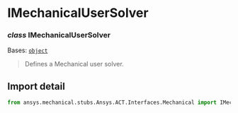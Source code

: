 <a id="imechanicalusersolver"></a>

# IMechanicalUserSolver

<a id="IMechanicalUserSolver"></a>

### *class* IMechanicalUserSolver

Bases: [`object`](https://docs.python.org/3/library/functions.html#object)

> Defines a Mechanical user solver.

> <!-- !! processed by numpydoc !! -->

<a id="import-detail"></a>

## Import detail

```python
from ansys.mechanical.stubs.Ansys.ACT.Interfaces.Mechanical import IMechanicalUserSolver
```

